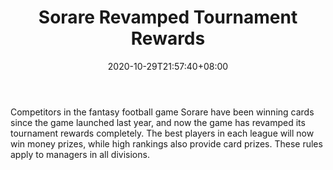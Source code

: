 ﻿---
title: "Sorare Revamped Tournament Rewards"
date: 2020-10-29T21:57:40+08:00
lastmod: 2020-10-29T16:45:40+08:00
draft: false
authors: ["Honour"]
description: "Competitors in the fantasy football game Sorare have been winning cards since the game launched last year, and now the game has revamped its tournament rewards completely. The best players in each league will now win money prizes, while high rankings also provide card prizes. These rules apply to managers in all divisions."
featuredImage: "sorare-revamped-tournament-rewards.png"
tags: ["Virtual World","Play to Earn"]
categories: ["news"]
news: ["Virtual World"]
weight: 
lightgallery: true
pinned: false
recommend: false
recommend1: false
---

Competitors in the fantasy football game Sorare have been winning cards since the game launched last year, and now the game has revamped its tournament rewards completely. The best players in each league will now win money prizes, while high rankings also provide card prizes. These rules apply to managers in all divisions.

<!--more-->

